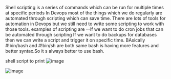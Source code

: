 Shell scripting is a series of commands which can be run for multiple times at specific periods 
In Devops most of the things which we do regularly are automated through scripting which can save time.
There are lots of tools for automation in Devops but we still need to write some scripting to work with those tools.
examples of scripting are --If we want to do cron jobs that can be automated through scripting
If we want to do backups for  databases then we can write a script and trigger it on specific time.
BAsically #!bin/bash and #!bin/sh are both same bash is having more features and better syntax.So it s always better to use bash.

shell script to print 
![image](https://user-images.githubusercontent.com/92623347/226775842-5ce548f0-9d11-4981-9be1-be784eefa26b.png)

![image](https://user-images.githubusercontent.com/92623347/226776018-30e22002-5e7e-4ebb-852f-4f2c77d72df0.png)





